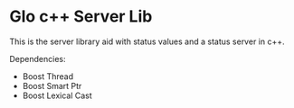 # Glo c++ Server Lib #

This is the server library aid with status values and a status server
in c++.

Dependencies:

* Boost Thread
* Boost Smart Ptr
* Boost Lexical Cast
